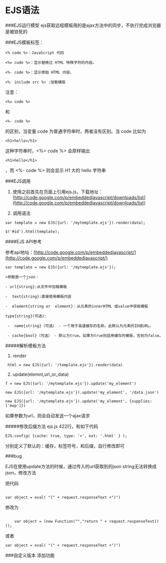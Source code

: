 EJS语法
====
###EJS运行模型
ejs获取远程模板用的是ajax方法中的同步，不执行完成浏览器是被锁死的

###EJS模板标签：

~~~
<% code %>：JavaScript 代码

<%= code %>：显示替换过 HTML 特殊字符的内容。

<%- code %>：显示原始 HTML 内容。

<%- include src %> :加载模版
~~~


注意： 
~~~ 
<%= code %>
~~~
 和 
~~~
<%- code %>
~~~
 的区别，当变量 code 为普通字符串时，两者没有区别。当 code 比如为 
~~~
<h1>hello</h1>
~~~
 这种字符串时，<%= code %> 会原样输出 
~~~
<h1>hello</h1>
~~~

，而 <%- code %> 则会显示 H1 大的 hello 字符串


###EJS调用

1.  使用之前首先在页面上引用ejs.js，下载地址：[http://code.google.com/p/embeddedjavascript/downloads/list](http://code.google.com/p/embeddedjavascript/downloads/list)

2. 调用语法

~~~
var template = new EJS({url: '/mytemplate.ejs'}).render(data);

$('#id').html(template);
~~~


####EJS API参考

参考api地址：[http://code.google.com/p/embeddedjavascript/](http://code.google.com/p/embeddedjavascript/)

~~~
var template = new EJS({url: '/mytemplate.ejs'});

>参数是一个json：

- url{string}:从文件中加载模板
  
-  text{string}:直接使用模板内容

-  element{string or  element}：从元素的innerHTML 或value中获取模板

type{string}(可选):

 -  name{string}（可选） - 一个用于高速缓存的名称。此默认为元素的ID或URL。

 - cache{bool}（可选） - 默认为true。如果为true则启用缓存的模板，否则为false。
~~~

#####解析模板方法
1. render

~~~
 html = new EJS({url: '/template.ejs'}).render(data)
~~~

2. update(elemnt,url_or_data)

~~~
f = new EJS({url: '/mytemplate.ejs'}).update('my_element')

new EJS({url: '/mytemplate.ejs'}).update('my_element', '/data.json')

new EJS({url: '/mytemplate.ejs'}).update('my_element', {supplies: ['mop']})
~~~

如果参数为url，则会自动发送一个ajax请求

#####修改后缀方法
ejs.js 422行，有如下代码
~~~
EJS.config( {cache: true, type: '<', ext: '.html' } );
~~~
分别定义了默认的：缓存，标签符号，和后缀，自行修改即可


###bug

EJS在使用update方法的时候，通过传入的url获取到的json string无法转换成json，修改方法

把代码
~~~

var object = eval( "(" + request.responseText +")")

~~~
修改为
~~~

	var object = (new Function("","return " + request.responseText))();

~~~
或者
~~~
var object = eval( "(" + request.responseText +")")
~~~

###自定义版本
添加功能